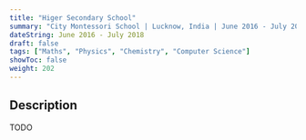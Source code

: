 ```yaml
---
title: "Higer Secondary School"
summary: "City Montessori School | Lucknow, India | June 2016 - July 2018"
dateString: June 2016 - July 2018
draft: false
tags: ["Maths", "Physics", "Chemistry", "Computer Science"]
showToc: false
weight: 202
--- 
```


## Description
TODO